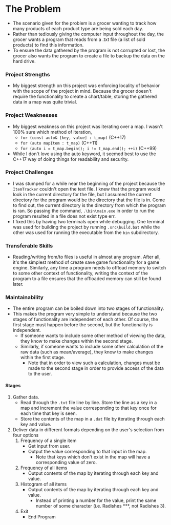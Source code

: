 # The Problem
- The scenario given for the problem is a grocer wanting to track how many products of each product type are being sold each day.
- Rather than tediously giving the computer input throughout the day, the grocer wants a program that reads from a .txt file (a list of sold products) to find this information.
- To ensure the data gathered by the program is not corrupted or lost, the grocer also wants the program to create a file to backup the data on the hard drive.

### Project Strengths
- My biggest strength on this project was enforcing locality of behavior with the scope of the project in mind. Because the grocer doesn't require the functionality to create a chart/table, storing the gathered data in a map was quite trivial. 

### Project Weaknesses
- My biggest weakness on this project was iterating over a map. I wasn't 100% sure which method of iteration,
    - `for (const auto& [key, value] : t_map)` (C++17)
    - `for (auto mapItem : t_map)` (C++11)
    - `for (auto i = t_map.begin(); i != t_map.end(); ++i)` (C++99)
- While I don't love using the auto keyword, it seemed best to use the C++17 way of doing things for readability and security.

### Project Challenges
- I was stumped for a while near the beginning of the project because the `ItemTracker` couldn't open the text file. I knew that the program would look in the current directory for the file, but I assumed the current directory for the program would be the directory that the file is in. Come to find out, the current directory is the directory from which the program is ran. So passing the command, `.\bin\main.exe` in order to run the program resulted in a file does not exist type err. 
- I fixed this by having two terminals open while debugging. One terminal was used for building the project by running `.src\build.bat` while the other was used for running the executable from the `bin` subdirectory.

### Transferable Skills
- Reading/writing from/to files is useful in almost any program. After all, it's the simplest method of create save game functionality for a game engine. Similarly, any time a program needs to offload memory to switch to some other context of functionality, writing the context of the program to a file ensures that the offloaded memory can still be found later.

### Maintainability
- The entire program can be boiled down into two stages of functionality. 
- This makes the program very simple to understand because the two stages of functionality are independent of each other. Of course, the first stage must happen before the second, but the functionality is independent. 
    - If someone wants to include some other method of viewing the data, they know to make changes within the second stage. 
    - Similarly, if someone wants to include some other calculation of the raw data (such as mean/average), they know to make changes within the first stage.
        - Note that in order to view such a calculation, changes must be made to the second stage in order to provide access of the data to the user.

#### Stages
1. Gather data.
    - Read through the `.txt` file line by line. Store the line as a key in a map and increment the value corresponding to that key once for each time that key is seen.
    - Store the contents of the map in a `.dat` file by iterating through each key and value.
2. Deliver data in different formats depending on the user's selection from four options
    1. Frequency of a single item
        - Get input from user.
        - Output the value corresponding to that input in the map. 
            - Note that keys which don't exist in the map will have a corresponding value of zero.
    2. Frequency of all items
        - Output contents of the map by iterating through each key and value.
    3. Histogram of all items
        - Output contents of the map by iterating through each key and value.
            - Instead of printing a number for the value, print the same number of some character (i.e. Radishes ***, not Radishes 3).
    4. Exit
        - End Program
